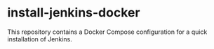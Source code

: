# install-jenkins-docker
This repository contains a Docker Compose configuration for a quick installation of Jenkins.
